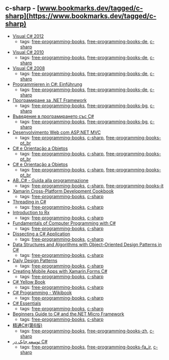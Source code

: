 c-sharp - [www.bookmarks.dev/tagged/c-sharp](https://www.bookmarks.dev/tagged/c-sharp)
---
* [Visual C# 2012](http://openbook.rheinwerk-verlag.de/visual_csharp_2012/)
    * tags: [free-programming-books](../tagged/free-programming-books.md), [free-programming-books-de](../tagged/free-programming-books-de.md), [c-sharp](../tagged/c-sharp.md)
* [Visual C# 2010](http://openbook.rheinwerk-verlag.de/visual_csharp_2010/)
    * tags: [free-programming-books](../tagged/free-programming-books.md), [free-programming-books-de](../tagged/free-programming-books-de.md), [c-sharp](../tagged/c-sharp.md)
* [Visual C# 2008](http://openbook.rheinwerk-verlag.de/visual_csharp/)
    * tags: [free-programming-books](../tagged/free-programming-books.md), [free-programming-books-de](../tagged/free-programming-books-de.md), [c-sharp](../tagged/c-sharp.md)
* [Programmieren in C#: Einführung](http://www.highscore.de/csharp/einfuehrung/)
    * tags: [free-programming-books](../tagged/free-programming-books.md), [free-programming-books-de](../tagged/free-programming-books-de.md), [c-sharp](../tagged/c-sharp.md)
* [Програмиране за .NET Framework](http://www.devbg.org/dotnetbook/)
    * tags: [free-programming-books](../tagged/free-programming-books.md), [free-programming-books-bg](../tagged/free-programming-books-bg.md), [c-sharp](../tagged/c-sharp.md)
* [Въведение в програмирането със С#](http://www.introprogramming.info/wp-content/uploads/2011/07/Intro-CSharp-Book-1.00.pdf)
    * tags: [free-programming-books](../tagged/free-programming-books.md), [free-programming-books-bg](../tagged/free-programming-books-bg.md), [c-sharp](../tagged/c-sharp.md)
* [Desenvolvimento Web com ASP.NET MVC](http://www.k19.com.br/downloads/apostilas/dotnet/k19-k32-desenvolvimento-web-com-aspnet-mvc)
    * tags: [free-programming-books](../tagged/free-programming-books.md), [c-sharp](../tagged/c-sharp.md), [free-programming-books-pt_br](../tagged/free-programming-books-pt_br.md)
* [C# e Orientação a Objetos](http://www.k19.com.br/downloads/apostilas/dotnet/k19-k31-csharp-e-orientacao-a-objetos)
    * tags: [free-programming-books](../tagged/free-programming-books.md), [c-sharp](../tagged/c-sharp.md), [free-programming-books-pt_br](../tagged/free-programming-books-pt_br.md)
* [C# e Orientação a Objetos](https://www.caelum.com.br/apostila-csharp-orientacao-objetos/)
    * tags: [free-programming-books](../tagged/free-programming-books.md), [c-sharp](../tagged/c-sharp.md), [free-programming-books-pt_br](../tagged/free-programming-books-pt_br.md)
* [AB..C# - Guida alla programmazione](http://www.youblisher.com/p/21542-ABC-Guida-alla-programmazione/)
    * tags: [free-programming-books](../tagged/free-programming-books.md), [c-sharp](../tagged/c-sharp.md), [free-programming-books-it](../tagged/free-programming-books-it.md)
* [Xamarin Cross-Platform Development Cookbook](https://www.packtpub.com/free-eBook/xamarin-cross-platform-development-cookbook)
    * tags: [free-programming-books](../tagged/free-programming-books.md), [c-sharp](../tagged/c-sharp.md)
* [Threading in C#](http://www.albahari.com/threading/)
    * tags: [free-programming-books](../tagged/free-programming-books.md), [c-sharp](../tagged/c-sharp.md)
* [Introduction to Rx](http://www.introtorx.com)
    * tags: [free-programming-books](../tagged/free-programming-books.md), [c-sharp](../tagged/c-sharp.md)
* [Fundamentals of Computer Programming with C#](http://www.introprogramming.info/english-intro-csharp-book/read-online/)
    * tags: [free-programming-books](../tagged/free-programming-books.md), [c-sharp](../tagged/c-sharp.md)
* [Dissecting a C# Application](https://damieng.com/blog/2007/11/08/dissecting-a-c-application-inside-sharpdevelop)
    * tags: [free-programming-books](../tagged/free-programming-books.md), [c-sharp](../tagged/c-sharp.md)
* [Data Structures and Algorithms with Object-Oriented Design Patterns in C#](http://www.brpreiss.com/books/opus6/)
    * tags: [free-programming-books](../tagged/free-programming-books.md), [c-sharp](../tagged/c-sharp.md)
* [Daily Design Patterns](https://www.exceptionnotfound.net/downloads/dailydesignpattern.pdf)
    * tags: [free-programming-books](../tagged/free-programming-books.md), [c-sharp](../tagged/c-sharp.md)
* [Creating Mobile Apps with Xamarin.Forms C#](https://developer.xamarin.com/guides/xamarin-forms/creating-mobile-apps-xamarin-forms/)
    * tags: [free-programming-books](../tagged/free-programming-books.md), [c-sharp](../tagged/c-sharp.md)
* [C# Yellow Book](http://www.csharpcourse.com)
    * tags: [free-programming-books](../tagged/free-programming-books.md), [c-sharp](../tagged/c-sharp.md)
* [C# Programming - Wikibook](https://en.wikibooks.org/wiki/C_Sharp_Programming)
    * tags: [free-programming-books](../tagged/free-programming-books.md), [c-sharp](../tagged/c-sharp.md)
* [C# Essentials](http://www.techotopia.com/index.php/C_Sharp_Essentials)
    * tags: [free-programming-books](../tagged/free-programming-books.md), [c-sharp](../tagged/c-sharp.md)
* [Beginners Guide to C# and the.NET Micro Framework](http://www.ghielectronics.com/downloads/FEZ/Beginners%20guide%20to%20NETMF.pdf)
    * tags: [free-programming-books](../tagged/free-programming-books.md), [c-sharp](../tagged/c-sharp.md)
* [精通C#(第6版) ](http://book.douban.com/subject/24827879/)
    * tags: [free-programming-books](../tagged/free-programming-books.md), [free-programming-books-zh](../tagged/free-programming-books-zh.md), [c-sharp](../tagged/c-sharp.md)
* [توسعه چابک در C#](http://agiledevelopment.ir/ebook/)
    * tags: [free-programming-books](../tagged/free-programming-books.md), [free-programming-books-fa_ir](../tagged/free-programming-books-fa_ir.md), [c-sharp](../tagged/c-sharp.md)
